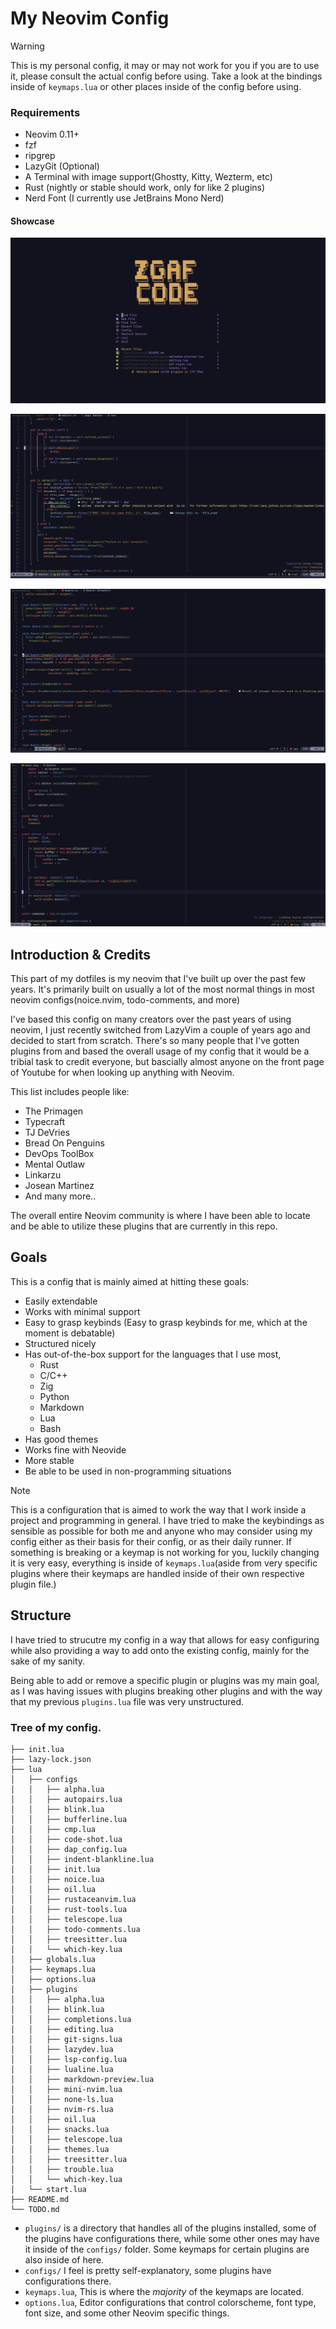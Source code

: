 # My Neovim Config

>[!WARNING]
> This is my personal config, it may or may not work for you if you are to use it, please consult the actual config before using.
> Take a look at the bindings inside of `keymaps.lua` or other places inside of the config before using.

### Requirements

- Neovim 0.11+
- fzf
- ripgrep
- LazyGit (Optional)
- A Terminal with image support(Ghostty, Kitty, Wezterm, etc)
- Rust (nightly or stable should work, only for like 2 plugins)
- Nerd Font (I currently use JetBrains Mono Nerd)


#### Showcase
![](../pictures/NeoVim.png)

![](../pictures/NeovimRust.png)

![](../pictures/NeovimCpp.png)

![](../pictures/NeovimZig.png)

## Introduction & Credits

This part of my dotfiles is my neovim that I've built up over the past few years. It's primarily built on usually a lot of the most normal things in most neovim configs(noice.nvim, todo-comments, and more) 

I've based this config on many creators over the past years of using neovim, I just recently switched from LazyVim a couple of years ago and decided to start from scratch. There's so many people that I've gotten plugins from and based the overall usage of my config that it would be a tribial task to credit everyone, but bascially almost anyone on the front page of Youtube for when looking up anything with Neovim.

This list includes people like:
- The Primagen
- Typecraft
- TJ DeVries 
- Bread On Penguins
- DevOps ToolBox
- Mental Outlaw
- Linkarzu
- Josean Martinez
- And many more..

The overall entire Neovim community is where I have been able to locate and be able to utilize these plugins that are currently in this repo.

## Goals

This is a config that is mainly aimed at hitting these goals:
- Easily extendable
- Works with minimal support 
- Easy to grasp keybinds (Easy to grasp keybinds for me, which at the moment is debatable)
- Structured nicely
- Has out-of-the-box support for the languages that I use most,
    * Rust 
    * C/C++
    * Zig
    * Python
    * Markdown
    * Lua
    * Bash
- Has good themes
- Works fine with Neovide
- More stable
- Be able to be used in non-programming situations


> [!NOTE]
> This is a configuration that is aimed to work the way that I work inside a project and programming in general. 
> I have tried to make the keybindings as sensible as possible for both me and anyone who may consider using my config either as their basis for their config, or as their daily runner.
> If something is breaking or a keymap is not working for you, luckily changing it is very easy, everything is inside of `keymaps.lua`(aside from very specific plugins where their keymaps are handled inside of their own respective plugin file.)


## Structure 

I have tried to strucutre my config in a way that allows for easy configuring while also providing a way to add onto the existing config, mainly for the sake of my sanity. 

Being able to add or remove a specific plugin or plugins was my main goal, as I was having issues with plugins breaking other plugins and with the way that my previous `plugins.lua` file was very unstructured.

### Tree of my config.
```
├── init.lua
├── lazy-lock.json
├── lua
│   ├── configs
│   │   ├── alpha.lua
│   │   ├── autopairs.lua
│   │   ├── blink.lua
│   │   ├── bufferline.lua
│   │   ├── cmp.lua
│   │   ├── code-shot.lua
│   │   ├── dap_config.lua
│   │   ├── indent-blankline.lua
│   │   ├── init.lua
│   │   ├── noice.lua
│   │   ├── oil.lua
│   │   ├── rustaceanvim.lua
│   │   ├── rust-tools.lua
│   │   ├── telescope.lua
│   │   ├── todo-comments.lua
│   │   ├── treesitter.lua
│   │   └── which-key.lua
│   ├── globals.lua
│   ├── keymaps.lua
│   ├── options.lua
│   ├── plugins
│   │   ├── alpha.lua
│   │   ├── blink.lua
│   │   ├── completions.lua
│   │   ├── editing.lua
│   │   ├── git-signs.lua
│   │   ├── lazydev.lua
│   │   ├── lsp-config.lua
│   │   ├── lualine.lua
│   │   ├── markdown-preview.lua
│   │   ├── mini-nvim.lua
│   │   ├── none-ls.lua
│   │   ├── nvim-rs.lua
│   │   ├── oil.lua
│   │   ├── snacks.lua
│   │   ├── telescope.lua
│   │   ├── themes.lua
│   │   ├── treesitter.lua
│   │   ├── trouble.lua
│   │   └── which-key.lua
│   └── start.lua
├── README.md
└── TODO.md
```

- `plugins/` is a directory that handles all of the plugins installed, some of the plugins have configurations there, while some other ones may have it inside of the `configs/` folder. Some keymaps for certain plugins are also inside of here.
- `configs/` I feel is pretty self-explanatory, some plugins have configurations there.
- `keymaps.lua`, This is where the *majority* of the keymaps are located.
- `options.lua`, Editor configurations that control colorscheme, font type, font size, and some other Neovim specific things.
